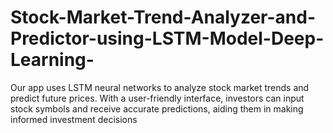 # Stock-Market-Trend-Analyzer-and-Predictor-using-LSTM-Model-Deep-Learning-
Our app uses LSTM neural networks to analyze stock market trends and predict future prices. With a user-friendly interface, investors can input stock symbols and receive accurate predictions, aiding them in making informed investment decisions
